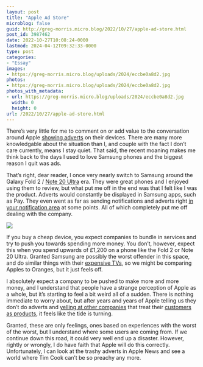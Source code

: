 ```yaml
---
layout: post
title: "Apple Ad Store"
microblog: false
guid: http://greg-morris.micro.blog/2022/10/27/apple-ad-store.html
post_id: 3987462
date: 2022-10-27T10:08:24-0000
lastmod: 2024-04-12T09:32:33-0000
type: post
categories:
- "Essay"
images:
- https://greg-morris.micro.blog/uploads/2024/eccbe0a8d2.jpg
photos:
- https://greg-morris.micro.blog/uploads/2024/eccbe0a8d2.jpg
photos_with_metadata:
- url: https://greg-morris.micro.blog/uploads/2024/eccbe0a8d2.jpg
  width: 0
  height: 0
url: /2022/10/27/apple-ad-store.html
---
```

There’s very little for me to comment on or add value to the conversation around Apple [showing adverts](https://www.macrumors.com/2022/10/22/apple-announces-more-app-store-ads/) on their devices. There are many more knowledgable about the situation than I, and couple with the fact I don’t care currently, means I stay quiet. That said, the recent moaning makes me think back to the days I used to love Samsung phones and the biggest reason I quit was ads. 

That’s right, dear reader, I once very nearly switch to Samsung around the Galaxy Fold 2 / [Note 20 Ultra](/2020/10/06/samsung-galaxy-note.html) era. They were great phones and I enjoyed using them to review, but what put me off in the end was that I felt like I was the product. Adverts would constantly be displayed in Samsung apps, such as Pay. They even went as far as sending notifications and adverts right [in your notification area](https://www.androidcentral.com/how-turn-ads-your-samsung-phone) at some points. All of which completely put me off dealing with the company.

![](https://greg-morris.micro.blog/uploads/2024/eccbe0a8d2.jpg)

If you buy a cheap device, you expect companies to bundle in services and try to push you towards spending more money. You don’t, however, expect this when you spend upwards of £1,200 on a phone like the Fold 2 or Note 20 Ultra. Granted Samsung are possibly the worst offender in this space, and do similar things with their [expensive TVs](https://www.reddit.com/r/assholedesign/comments/co5aw4/unremovable_ads_on_my_2500_samsung_smart_tv/), so we might be comparing Apples to Oranges, but it just feels off.

I absolutely expect a company to be pushed to make more and more money, and I understand that people have a strange perception of Apple as a whole, but it’s starting to feel a bit weird all of a sudden. There is nothing immediate to worry about, but after years and years of Apple telling us they don’t do adverts and [yelling at other companies](https://gadgets360.com/internet/news/tim-cook-to-google-users-youre-not-the-customer-youre-the-product-594242) that treat their [customers as products](https://sigma.world/news/you-are-no-longer-the-customer-you-are-the-product-tim-cook/), it feels like the tide is turning.

Granted, these are only feelings, ones based on experiences with the worst of the worst, but I understand where some users are coming from. If we continue down this road, it could very well end up a disaster. However, rightly or wrongly, I do have faith that Apple will do this correctly. Unfortunately, I can look at the trashy adverts in Apple News and see a world where Tim Cook can’t be so preachy any more. 
